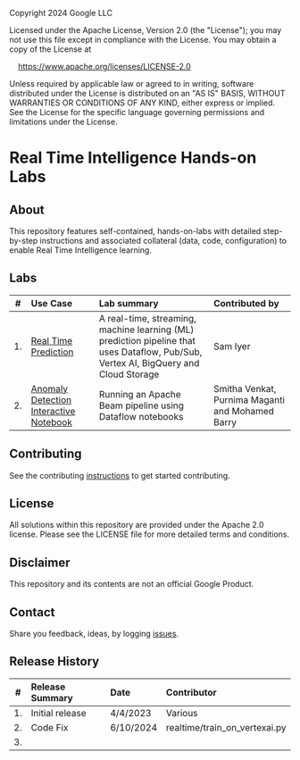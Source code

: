 Copyright 2024 Google LLC

Licensed under the Apache License, Version 2.0 (the "License");
you may not use this file except in compliance with the License.
You may obtain a copy of the License at

    https://www.apache.org/licenses/LICENSE-2.0

Unless required by applicable law or agreed to in writing, software
distributed under the License is distributed on an "AS IS" BASIS,
WITHOUT WARRANTIES OR CONDITIONS OF ANY KIND, either express or implied.
See the License for the specific language governing permissions and
limitations under the License.

# Real Time Intelligence Hands-on Labs

## About
This repository features self-contained, hands-on-labs with detailed step-by-step instructions and associated collateral (data, code, configuration) to enable Real Time Intelligence learning.

## Labs

| # | Use Case | Lab summary | Contributed by |
| -- | :--- | :--- |:--- |
| 1. |[Real Time Prediction](RealTimePrediction/realtime-intelligence-main/README.md)|A real-time, streaming, machine learning (ML) prediction pipeline that uses Dataflow, Pub/Sub, Vertex AI, BigQuery and Cloud Storage | Sam Iyer
| 2. |[Anomaly Detection Interactive Notebook](AnomalyDetection/anomalydetection-interactivenotebook-main/README.md)|Running an Apache Beam pipeline using Dataflow notebooks| Smitha Venkat, Purnima Maganti and Mohamed Barry

## Contributing
See the contributing [instructions](CONTRIBUTING.md) to get started contributing.

## License
All solutions within this repository are provided under the Apache 2.0 license. Please see the LICENSE file for more detailed terms and conditions.

## Disclaimer
This repository and its contents are not an official Google Product.

## Contact
Share you feedback, ideas, by logging [issues](../../issues).

## Release History

| # | Release Summary | Date |  Contributor |
| -- | :--- | :--- |:--- |
| 1. |Initial release| 4/4/2023| Various|
| 2. |Code Fix|6/10/2024|realtime/train_on_vertexai.py|
| 3. ||||
